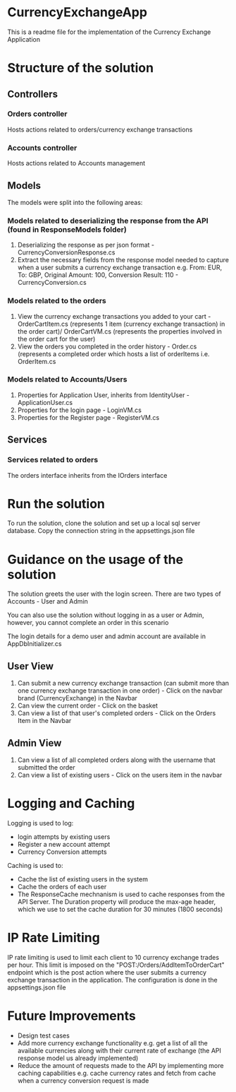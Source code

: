# CurrencyExchangeApp

This is a readme file for the implementation of the Currency Exchange Application

# Structure of the solution
## Controllers
### Orders controller
Hosts actions related to orders/currency exchange transactions
### Accounts controller
Hosts actions related to Accounts management

## Models
The models were split into the following areas:

### Models related to deserializing the response from the API (found in ResponseModels folder)
1. Deserializing the response as per json format - CurrencyConversionResponse.cs
2. Extract the necessary fields from the response model needed to capture when a user submits a currency exchange transaction e.g. From: EUR, To: GBP, Original Amount: 100, Conversion Result: 110 - CurrencyConversion.cs

### Models related to the orders
1. View the currency exchange transactions you added to your cart - OrderCartItem.cs (represents 1 item (currency exchange transaction) in the order cart)/ OrderCartVM.cs (represents the properties involved in the order cart for the user)
2. View the orders you completed in the order history - Order.cs (represents a completed order which hosts a list of orderItems i.e. OrderItem.cs

### Models related to Accounts/Users
1. Properties for Application User, inherits from IdentityUser - ApplicationUser.cs
2. Properties for the login page - LoginVM.cs
3. Properties for the Register page - RegisterVM.cs


## Services
### Services related to orders
The orders interface inherits from the IOrders interface


# Run the solution
To run the solution, clone the solution and set up a local sql server database. Copy the connection string in the appsettings.json file


# Guidance on the usage of the solution
The solution greets the user with the login screen. There are two types of Accounts - User and Admin

You can also use the solution without logging in as a user or Admin, however, you cannot complete an order in this scenario

The login details for a demo user and admin account are available in AppDbInitializer.cs

## User View
1. Can submit a new currency exchange transaction (can submit more than one currency exchange transaction in one order) - Click on the navbar brand (CurrencyExchange) in the Navbar
2. Can view the current order - Click on the basket
3. Can view a list of that user's completed orders - Click on the Orders Item in the Navbar

## Admin View
1. Can view a list of all completed orders along with the username that submitted the order
2. Can view a list of existing users - Click on the users item in the navbar


# Logging and Caching

Logging is used to log:
* login attempts by existing users
* Register a new account attempt
* Currency Conversion attempts

Caching is used to:
* Cache the list of existing users in the system
* Cache the orders of each user
* The ResponseCache mechnanism is used to cache responses from the API Server. The Duration property will produce the max-age header, which we use to set the cache duration for 30 minutes (1800 seconds)  

# IP Rate Limiting
IP rate limiting is used to limit each client to 10 currency exchange trades per hour. This limit is imposed on the "POST:/Orders/AddItemToOrderCart" endpoint which is the post action where the user submits a currency exchange transaction in the application. The configuration is done in the appsettings.json file

# Future Improvements
* Design test cases
* Add more currency exchange functionality e.g. get a list of all the available currencies along with their current rate of exchange (the API response model us already implemented)
* Reduce the amount of requests made to the API by implementing more caching capabilities e.g. cache currency rates and fetch from cache when a currency conversion request is made








